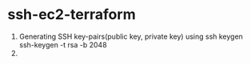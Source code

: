 # ssh-ec2-terraform
1. Generating SSH key-pairs(public key, private key) using ssh keygen
   ssh-keygen -t rsa -b 2048
2.
